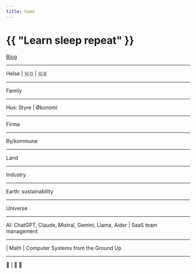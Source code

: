 ```yaml
---
title: home
---
```

# {{ "Learn sleep repeat" }}

[Blog](/pages/blog.html)

---

Helse
 | 
🇳🇴
 | 
🇬🇧

---

Family

---

Hus: Styre
 | 
Økonomi

---

Firma

---

By/kommune

---

Land

---

Industry

---

Earth: sustainability

---

Universe

---

AI: ChatGPT, Claude, Mistral, Gemini, Llama, Aider
 | 
SaaS team management

---

 | 
Math
 | 
Computer Systems from the Ground Up

---

🎸
 | 
🎵 🎹
